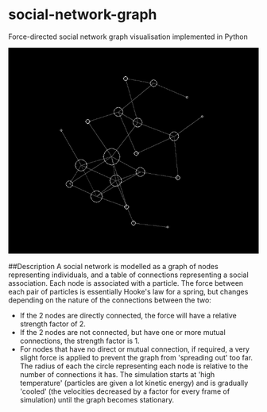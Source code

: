 # social-network-graph
Force-directed social network graph visualisation implemented in Python

![Example](/example.png)

##Description
A social network is modelled as a graph of nodes representing individuals, and a table of connections representing a social association. Each node is associated with a particle. The force between each pair of particles is essentially Hooke's law for a spring, but changes depending on the nature of the connections between the two:
* If the 2 nodes are directly connected, the force will have a relative strength factor of 2.
* If the 2 nodes are not connected, but have one or more mutual connections, the strength factor is 1.
* For nodes that have no direct or mutual connection, if required, a very slight force is applied to prevent the graph from 'spreading out' too far.
The radius of each the circle representing each node is relative to the number of connections it has. The simulation starts at 'high temperature' (particles are given a lot kinetic energy) and is gradually 'cooled' (the velocities decreased by a factor for every frame of simulation) until the graph becomes stationary.